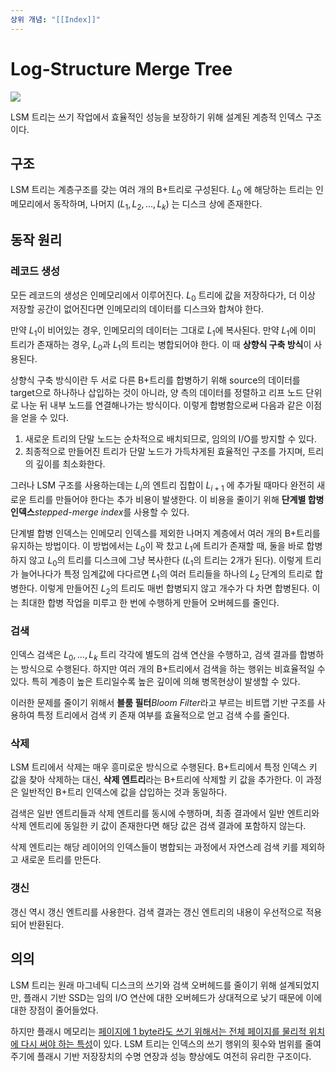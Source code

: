 ```yaml
---
상위 개념: "[[Index]]"
---
```

# Log-Structure Merge Tree
![](https://i.imgur.com/vzJsTuM.png)

LSM 트리는 쓰기 작업에서 효율적인 성능을 보장하기 위해 설계된 계층적 인덱스 구조이다.

## 구조
LSM 트리는 계층구조를 갖는 여러 개의 B+트리로 구성된다. $L_0$ 에 해당하는 트리는 인메모리에서 동작하며, 나머지 ($L_1, L_2, \ldots, L_k$) 는 디스크 상에 존재한다.

## 동작 원리
### 레코드 생성
모든 레코드의 생성은 인메모리에서 이루어진다. $L_0$ 트리에 값을 저장하다가, 더 이상 저장할 공간이 없어진다면 인메모리의 데이터를 디스크와 합쳐야 한다.

만약 $L_1$이 비어있는 경우, 인메모리의 데이터는 그대로 $L_1$에 복사된다. 만약 $L_1$에 이미 트리가 존재하는 경우, $L_0$과 $L_1$의 트리는 병합되어야 한다. 이 때 **상향식 구축 방식**이 사용된다.

상향식 구축 방식이란 두 서로 다른 B+트리를 합병하기 위해 source의 데이터를 target으로 하나하나 삽입하는 것이 아니라, 양 측의 데이터를 정렬하고 리프 노드 단위로 나눈 뒤 내부 노드를 연결해나가는 방식이다. 이렇게 합병함으로써 다음과 같은 이점을 얻을 수 있다.

1. 새로운 트리의 단말 노드는 순차적으로 배치되므로, 임의의 I/O를 방지할 수 있다.
2. 최종적으로 만들어진 트리가 단말 노드가 가득차게된 효율적인 구조를 가지며, 트리의 깊이를 최소화한다.

그러나 LSM 구조를 사용하는데는 $L_i$의 엔트리 집합이 $L_{i+1}$ 에 추가될 때마다 완전히 새로운 트리를 만들어야 한다는 추가 비용이 발생한다. 이 비용을 줄이기 위해 **단계별 합병 인덱스***stepped-merge index*를 사용할 수 있다.

단계별 합병 인덱스는 인메모리 인덱스를 제외한 나머지 계층에서 여러 개의 B+트리를 유지하는 방법이다. 이 방법에서는 $L_0$이 꽉 찼고 $L_1$에 트리가 존재할 때, 둘을 바로 합병하지 않고 $L_0$의 트리를 디스크에 그냥 복사한다 ($L_1$의 트리는 2개가 된다). 이렇게 트리가 늘어나다가 특정 임계값에 다다르면 $L_1$의 여러 트리들을 하나의 $L_2$ 단계의 트리로 합병한다. 이렇게 만들어진 $L_2$의 트리도 매번 합병되지 않고 개수가 다 차면 합병된다. 이는 최대한 합병 작업을 미루고 한 번에 수행하게 만들어 오버헤드를 줄인다.

### 검색
인덱스 검색은 $L_0, \ldots, L_k$ 트리 각각에 별도의 검색 연산을 수행하고, 검색 결과를 합병하는 방식으로 수행된다. 하지만 여러 개의 B+트리에서 검색을 하는 행위는 비효율적일 수 있다. 특히 계층이 높은 트리일수록 높은 깊이에 의해 병목현상이 발생할 수 있다.

이러한 문제를 줄이기 위해서 **블룸 필터***Bloom Filter*라고 부르는 비트맵 기반 구조를 사용하여 특정 트리에서 검색 키 존재 여부를 효율적으로 얻고 검색 수를 줄인다.

### 삭제
LSM 트리에서 삭제는 매우 흥미로운 방식으로 수행된다. B+트리에서 특정 인덱스 키 값을 찾아 삭제하는 대신, **삭제 엔트리**라는 B+트리에 삭제할 키 값을 추가한다. 이 과정은 일반적인 B+트리 인덱스에 값을 삽입하는 것과 동일하다.

검색은 일반 엔트리들과 삭제 엔트리를 동시에 수행하며, 최종 결과에서 일반 엔트리와 삭제 엔트리에 동일한 키 값이 존재한다면 해당 값은 검색 결과에 포함하지 않는다. 

삭제 엔트리는 해당 레이어의 인덱스들이 병합되는 과정에서 자연스레 검색 키를 제외하고 새로운 트리를 만든다.

### 갱신
갱신 역시 갱신 엔트리를 사용한다. 검색 결과는 갱신 엔트리의 내용이 우선적으로 적용되어 반환된다.

## 의의
LSM 트리는 원래 마그네틱 디스크의 쓰기와 검색 오버헤드를 줄이기 위해 설계되었지만, 플래시 기반 SSD는 임의 I/O 연산에 대한 오버헤드가 상대적으로 낮기 때문에 이에 대한 장점이 줄어들었다.

하지만 플래시 메모리는 [페이지에 1 byte라도 쓰기 위해서는 전체 페이지를 물리적 위치에 다시 써야 하는 특성](Flash%20Memory##쓰기%20제한)이 있다. LSM 트리는 인덱스의 쓰기 행위의 횟수와 범위를 줄여주기에 플래시 기반 저장장치의 수명 연장과 성능 향상에도 여전히 유리한 구조이다.